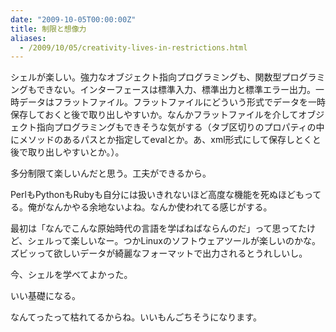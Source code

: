 ```yaml
---
date: "2009-10-05T00:00:00Z"
title: 制限と想像力
aliases:
  - /2009/10/05/creativity-lives-in-restrictions.html
---
```


シェルが楽しい。強力なオブジェクト指向プログラミングも、関数型プログラミングもできない。インターフェースは標準入力、標準出力と標準エラー出力。一時データはフラットファイル。フラットファイルにどういう形式でデータを一時保存しておくと後で取り出しやすいか。なんかフラットファイルを介してオブジェクト指向プログラミングもできそうな気がする（タブ区切りのプロパティの中にメソッドのあるパスとか指定してevalとか。あ、xml形式にして保存しとくと後で取り出しやすいとか。）。

多分制限て楽しいんだと思う。工夫ができるから。

PerlもPythonもRubyも自分には扱いきれないほど高度な機能を死ぬほどもってる。俺がなんかやる余地ないよね。なんか使われてる感じがする。

最初は「なんでこんな原始時代の言語を学ばねばならんのだ」って思ってたけど、シェルって楽しいなー。つかLinuxのソフトウェアツールが楽しいのかな。ズビッって欲しいデータが綺麗なフォーマットで出力されるとうれしいし。

今、シェルを学べてよかった。

いい基礎になる。

なんてったって枯れてるからね。いいもんごちそうになります。

